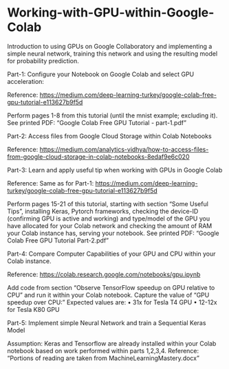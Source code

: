 # Working-with-GPU-within-Google-Colab

Introduction to using GPUs on Google Collaboratory and implementing a simple neural network, training this network and using the resulting model for probability prediction.


Part-1:  Configure your Notebook on Google Colab and select GPU acceleration:

Reference:  https://medium.com/deep-learning-turkey/google-colab-free-gpu-tutorial-e113627b9f5d

Perform pages 1-8 from this tutorial (until the mnist example; excluding it).  See printed PDF:  “Google Colab Free GPU Tutorial - part-1.pdf”


Part-2: Access files from Google Cloud Storage within Colab Notebooks

Reference: https://medium.com/analytics-vidhya/how-to-access-files-from-google-cloud-storage-in-colab-notebooks-8edaf9e6c020


Part-3:  Learn and apply useful tip when working with GPUs in Google Colab

Reference:  Same as for Part-1: https://medium.com/deep-learning-turkey/google-colab-free-gpu-tutorial-e113627b9f5d

Perform pages 15-21 of this tutorial, starting with section “Some Useful Tips”, installing Keras, Pytorch frameworks, checking the device-ID (confirming GPU is active and working) and type/model of the GPU you have allocated for your Colab network and checking the amount of RAM your Colab instance has, serving your notebook. See printed PDF: “Google Colab Free GPU Tutorial Part-2.pdf”

Part-4: Compare Computer Capabilities of your GPU and CPU within your Colab instance.

Reference: https://colab.research.google.com/notebooks/gpu.ipynb

Add code from section “Observe TensorFlow speedup on GPU relative to CPU” and run it within your Colab notebook.  Capture the value of “GPU speedup over CPU:”  Expected values are:
•	31x for Tesla T4 GPU
•	12-12x for Tesla K80 GPU


 
Part-5: Implement simple Neural Network and train a Sequential Keras Model


Assumption: Keras and Tensorflow are already installed within your Colab notebook based on work performed within parts 1,2,3,4.
Reference: “Portions of reading are taken from MachineLearningMastery.docx”
